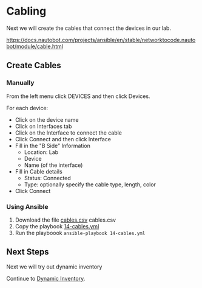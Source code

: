 # Cabling
Next we will create the cables that connect the devices in our lab.

https://docs.nautobot.com/projects/ansible/en/stable/networktocode.nautobot/module/cable.html

## Create Cables

### Manually
From the left menu click DEVICES and then click Devices.

For each device:
- Click on the device name
- Click on Interfaces tab
- Click on the Interface to connect the cable
- Click Connect and then click Interface
- Fill in the "B Side" Information
  - Location: Lab
  - Device
  - Name (of the interface)
- Fill in Cable details
  - Status: Connected
  - Type: optionally specify the cable type, length, color
- Click Connect

### Using Ansible
1. Download the file [cables.csv](cables.csv)
cables.csv
2. Copy the playbook [14-cables.yml](ansible/14-cables.yml)
3. Run the playboook `ansible-playbook 14-cables.yml`

## Next Steps
Next we will try out dynamic inventory

Continue to [Dynamic Inventory](6_Dynamic_Inventory.md).
